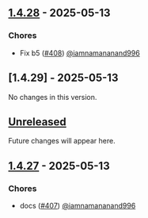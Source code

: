 ## [1.4.28] - 2025-05-13

### Chores

- Fix b5 ([#408](https://github.com/autonomys/auto-sdk/pull/408)) [@iamnamananand996](https://github.com/iamnamananand996)

## [1.4.29] - 2025-05-13

No changes in this version.


## [Unreleased]

Future changes will appear here.

## [1.4.27] - 2025-05-13

### Chores

- docs ([#407](https://github.com/autonomys/auto-sdk/pull/407)) [@iamnamananand996](https://github.com/iamnamananand996)

[Unreleased]: https://github.com/autonomys/auto-sdk/compare/v1.4.28...HEAD
[1.4.28]: https://github.com/autonomys/auto-sdk/compare/v1.4.27...v1.4.28
[1.4.27]: https://github.com/autonomys/auto-sdk/releases/tag/v1.4.27
